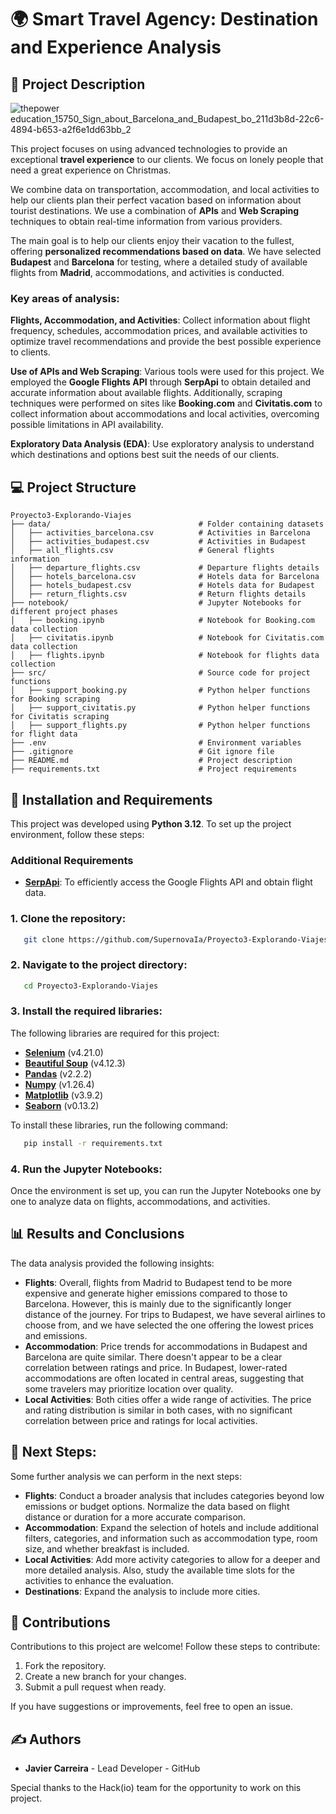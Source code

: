 # 🌍 Smart Travel Agency: Destination and Experience Analysis

## 📜 Project Description

![thepower education_15750_Sign_about_Barcelona_and_Budapest_bo_211d3b8d-22c6-4894-b653-a2f6e1dd63bb_2](https://github.com/user-attachments/assets/08fd14b5-b61a-4e1c-af3a-5914b0c397d7)

This project focuses on using advanced technologies to provide an exceptional **travel experience** to our clients. We focus on lonely people that need a great experience on Christmas.

We combine data on transportation, accommodation, and local activities to help our clients plan their perfect vacation based on information about tourist destinations. We use a combination of **APIs** and **Web Scraping** techniques to obtain real-time information from various providers.

The main goal is to help our clients enjoy their vacation to the fullest, offering **personalized recommendations based on data**. We have selected **Budapest** and **Barcelona** for testing, where a detailed study of available flights from **Madrid**, accommodations, and activities is conducted.

### Key areas of analysis:

**Flights, Accommodation, and Activities**: Collect information about flight frequency, schedules, accommodation prices, and available activities to optimize travel recommendations and provide the best possible experience to clients.

**Use of APIs and Web Scraping**: Various tools were used for this project. We employed the **Google Flights API** through **SerpApi** to obtain detailed and accurate information about available flights. Additionally, scraping techniques were performed on sites like **Booking.com** and **Civitatis.com** to collect information about accommodations and local activities, overcoming possible limitations in API availability.

**Exploratory Data Analysis (EDA)**: Use exploratory analysis to understand which destinations and options best suit the needs of our clients.

## 💻 Project Structure

```
Proyecto3-Explorando-Viajes
├── data/                                 # Folder containing datasets
│   ├── activities_barcelona.csv          # Activities in Barcelona
│   ├── activities_budapest.csv           # Activities in Budapest
│   ├── all_flights.csv                   # General flights information
│   ├── departure_flights.csv             # Departure flights details
│   ├── hotels_barcelona.csv              # Hotels data for Barcelona
│   ├── hotels_budapest.csv               # Hotels data for Budapest
│   ├── return_flights.csv                # Return flights details
├── notebook/                             # Jupyter Notebooks for different project phases
│   ├── booking.ipynb                     # Notebook for Booking.com data collection
│   ├── civitatis.ipynb                   # Notebook for Civitatis.com data collection
│   ├── flights.ipynb                     # Notebook for flights data collection
├── src/                                  # Source code for project functions
│   ├── support_booking.py                # Python helper functions for Booking scraping
│   ├── support_civitatis.py              # Python helper functions for Civitatis scraping
│   ├── support_flights.py                # Python helper functions for flight data
├── .env                                  # Environment variables
├── .gitignore                            # Git ignore file
├── README.md                             # Project description
├── requirements.txt                      # Project requirements
```

## 🔧 Installation and Requirements

This project was developed using **Python 3.12**. To set up the project environment, follow these steps:

### Additional Requirements
- **[SerpApi](https://serpapi.com/)**: To efficiently access the Google Flights API and obtain flight data.

### 1. Clone the repository:
```bash
   git clone https://github.com/SupernovaIa/Proyecto3-Explorando-Viajes
```

### 2. Navigate to the project directory:
```bash
   cd Proyecto3-Explorando-Viajes
```

### 3. Install the required libraries:
The following libraries are required for this project:

- **[Selenium](https://www.selenium.dev/)** (v4.21.0)
- **[Beautiful Soup](https://beautiful-soup-4.readthedocs.io/en/latest/#installing-beautiful-soup)** (v4.12.3)
- **[Pandas](https://pandas.pydata.org/docs/getting_started/install.html)** (v2.2.2)
- **[Numpy](https://numpy.org/install/)** (v1.26.4)
- **[Matplotlib](https://matplotlib.org/)** (v3.9.2)
- **[Seaborn](https://seaborn.pydata.org/)** (v0.13.2)

To install these libraries, run the following command:
```bash
   pip install -r requirements.txt
```

### 4. Run the Jupyter Notebooks:
Once the environment is set up, you can run the Jupyter Notebooks one by one to analyze data on flights, accommodations, and activities.

## 📊 Results and Conclusions

The data analysis provided the following insights:

- **Flights**: Overall, flights from Madrid to Budapest tend to be more expensive and generate higher emissions compared to those to Barcelona. However, this is mainly due to the significantly longer distance of the journey. For trips to Budapest, we have several airlines to choose from, and we have selected the one offering the lowest prices and emissions.
- **Accommodation**: Price trends for accommodations in Budapest and Barcelona are quite similar. There doesn't appear to be a clear correlation between ratings and price. In Budapest, lower-rated accommodations are often located in central areas, suggesting that some travelers may prioritize location over quality.
- **Local Activities**: Both cities offer a wide range of activities. The price and rating distribution is similar in both cases, with no significant correlation between price and ratings for local activities.

## 🔄 Next Steps:
Some further analysis we can perform in the next steps:
- **Flights**: Conduct a broader analysis that includes categories beyond low emissions or budget options. Normalize the data based on flight distance or duration for a more accurate comparison.
- **Accommodation**: Expand the selection of hotels and include additional filters, categories, and information such as accommodation type, room size, and whether breakfast is included.
- **Local Activities**: Add more activity categories to allow for a deeper and more detailed analysis. Also, study the available time slots for the activities to enhance the evaluation.
- **Destinations**: Expand the analysis to include more cities.


## 🤝 Contributions

Contributions to this project are welcome! Follow these steps to contribute:

1. Fork the repository.
2. Create a new branch for your changes.
3. Submit a pull request when ready.

If you have suggestions or improvements, feel free to open an issue.

## ✍️ Authors
- **Javier Carreira** - Lead Developer - GitHub

Special thanks to the Hack(io) team for the opportunity to work on this project.